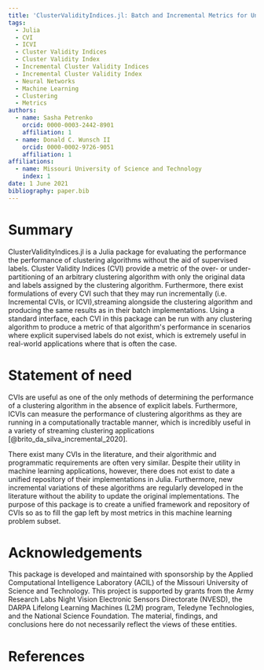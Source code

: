 ```yaml
---
title: 'ClusterValidityIndices.jl: Batch and Incremental Metrics for Unsupervised Learning'
tags:
  - Julia
  - CVI
  - ICVI
  - Cluster Validity Indices
  - Cluster Validity Index
  - Incremental Cluster Validity Indices
  - Incremental Cluster Validity Index
  - Neural Networks
  - Machine Learning
  - Clustering
  - Metrics
authors:
  - name: Sasha Petrenko
    orcid: 0000-0003-2442-8901
    affiliation: 1
  - name: Donald C. Wunsch II
    orcid: 0000-0002-9726-9051
    affiliation: 1
affiliations:
  - name: Missouri University of Science and Technology
    index: 1
date: 1 June 2021
bibliography: paper.bib
---
```


# Summary

ClusterValidityIndices.jl is a Julia package for evaluating the performance the performance of clustering algorithms without the aid of supervised labels.
Cluster Validity Indices (CVI) provide a metric of the over- or under-partitioning of an arbitrary clustering algorithm with only the original data and labels assigned by the clustering algorithm.
Furthermore, there exist formulations of every CVI such that they may run incrementally (i.e. Incremental CVIs, or ICVI),streaming alongside the clustering algorithm and producing the same results as in their batch implementations.
Using a standard interface, each CVI in this package can be run with any clustering algorithm to produce a metric of that algorithm's performance in scenarios where explicit supervised labels do not exist, which is extremely useful in real-world applications where that is often the case.

# Statement of need

CVIs are useful as one of the only methods of determining the performance of a clustering algorithm in the absence of explicit labels.
Furthermore, ICVIs can measure the performance of clustering algorithms as they are running in a computationally tractable manner, which is incredibly useful in a variety of streaming clustering applications [@brito_da_silva_incremental_2020].

There exist many CVIs in the literature, and their algorithmic and programmatic requirements are often very similar.
Despite their utility in machine learning applications, however, there does not exist to date a unified repository of their implementations in Julia.
Furthermore, new incremental variations of these algorithms are regularly developed in the literature without the ability to update the original implementations.
The purpose of this package is to create a unified framework and repository of CVIs so as to fill the gap left by most metrics in this machine learning problem subset.
# Acknowledgements

This package is developed and maintained with sponsorship by the Applied Computational Intelligence Laboratory (ACIL) of the Missouri University of Science and Technology.
This project is supported by grants from the Army Research Labs Night Vision Electronic Sensors Directorate (NVESD), the DARPA Lifelong Learning Machines (L2M) program, Teledyne Technologies, and the National Science Foundation.
The material, findings, and conclusions here do not necessarily reflect the views of these entities.

<!-- This package is developed and maintained by [Sasha Petrenko](https://github.com/AP6YC) with sponsorship by the [Applied Computational Intelligence Laboratory (ACIL)](https://acil.mst.edu/). This project is supported by grants from the [Night Vision Electronic Sensors Directorate](https://c5isr.ccdc.army.mil/inside_c5isr_center/nvesd/), the [DARPA Lifelong Learning Machines (L2M) program](https://www.darpa.mil/program/lifelong-learning-machines), [Teledyne Technologies](http://www.teledyne.com/), and the [National Science Foundation](https://www.nsf.gov/).
The material, findings, and conclusions here do not necessarily reflect the views of these entities. -->

# References